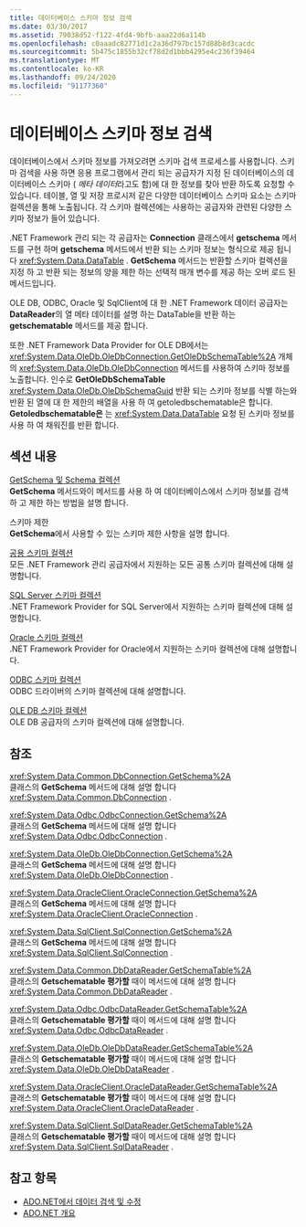 ```yaml
---
title: 데이터베이스 스키마 정보 검색
ms.date: 03/30/2017
ms.assetid: 79038d52-f122-4fd4-9bfb-aaa22d6a114b
ms.openlocfilehash: c0aaadc82771d1c2a36d797bc157d88b8d3cacdc
ms.sourcegitcommit: 5b475c1855b32cf78d2d1bbb4295e4c236f39464
ms.translationtype: MT
ms.contentlocale: ko-KR
ms.lasthandoff: 09/24/2020
ms.locfileid: "91177360"
---
```

# <a name="retrieving-database-schema-information"></a>데이터베이스 스키마 정보 검색

데이터베이스에서 스키마 정보를 가져오려면 스키마 검색 프로세스를 사용합니다. 스키마 검색을 사용 하면 응용 프로그램에서 관리 되는 공급자가 지정 된 데이터베이스의 데이터베이스 스키마 ( *메타 데이터*라고도 함)에 대 한 정보를 찾아 반환 하도록 요청할 수 있습니다. 테이블, 열 및 저장 프로시저 같은 다양한 데이터베이스 스키마 요소는 스키마 컬렉션을 통해 노출됩니다. 각 스키마 컬렉션에는 사용하는 공급자와 관련된 다양한 스키마 정보가 들어 있습니다.  
  
 .NET Framework 관리 되는 각 공급자는 **Connection** 클래스에서 **getschema** 메서드를 구현 하며 **getschema** 메서드에서 반환 되는 스키마 정보는 형식으로 제공 됩니다 <xref:System.Data.DataTable> . **GetSchema** 메서드는 반환할 스키마 컬렉션을 지정 하 고 반환 되는 정보의 양을 제한 하는 선택적 매개 변수를 제공 하는 오버 로드 된 메서드입니다.  
  
 OLE DB, ODBC, Oracle 및 SqlClient에 대 한 .NET Framework 데이터 공급자는 **DataReader**의 열 메타 데이터를 설명 하는 DataTable을 반환 하는 **getschematable** 메서드를 제공 합니다.  
  
 또한 .NET Framework Data Provider for OLE DB에서는 <xref:System.Data.OleDb.OleDbConnection.GetOleDbSchemaTable%2A> 개체의 <xref:System.Data.OleDb.OleDbConnection> 메서드를 사용하여 스키마 정보를 노출합니다. 인수로 **GetOleDbSchemaTable** <xref:System.Data.OleDb.OleDbSchemaGuid> 반환 되는 스키마 정보를 식별 하는와 반환 된 열에 대 한 제한의 배열을 사용 하 여 getoledbschematable은 합니다. **Getoledbschematable은** 는 <xref:System.Data.DataTable> 요청 된 스키마 정보를 사용 하 여 채워진를 반환 합니다.  
  
## <a name="in-this-section"></a>섹션 내용  

 [GetSchema 및 Schema 컬렉션](getschema-and-schema-collections.md)  
 **GetSchema** 메서드와이 메서드를 사용 하 여 데이터베이스에서 스키마 정보를 검색 하 고 제한 하는 방법을 설명 합니다.  
  
 스키마 제한  
 **GetSchema**에서 사용할 수 있는 스키마 제한 사항을 설명 합니다.  
  
 [공용 스키마 컬렉션](common-schema-collections.md)  
 모든 .NET Framework 관리 공급자에서 지원하는 모든 공통 스키마 컬렉션에 대해 설명합니다.  
  
 [SQL Server 스키마 컬렉션](sql-server-schema-collections.md)  
 .NET Framework Provider for SQL Server에서 지원하는 스키마 컬렉션에 대해 설명합니다.  
  
 [Oracle 스키마 컬렉션](oracle-schema-collections.md)  
 .NET Framework Provider for Oracle에서 지원하는 스키마 컬렉션에 대해 설명합니다.  
  
 [ODBC 스키마 컬렉션](odbc-schema-collections.md)  
 ODBC 드라이버의 스키마 컬렉션에 대해 설명합니다.  
  
 [OLE DB 스키마 컬렉션](ole-db-schema-collections.md)  
 OLE DB 공급자의 스키마 컬렉션에 대해 설명합니다.  
  
## <a name="reference"></a>참조  

 <xref:System.Data.Common.DbConnection.GetSchema%2A>  
 클래스의 **GetSchema** 메서드에 대해 설명 합니다 <xref:System.Data.Common.DbConnection> .  
  
 <xref:System.Data.Odbc.OdbcConnection.GetSchema%2A>  
 클래스의 **GetSchema** 메서드에 대해 설명 합니다 <xref:System.Data.Odbc.OdbcConnection> .  
  
 <xref:System.Data.OleDb.OleDbConnection.GetSchema%2A>  
 클래스의 **GetSchema** 메서드에 대해 설명 합니다 <xref:System.Data.OleDb.OleDbConnection> .  
  
 <xref:System.Data.OracleClient.OracleConnection.GetSchema%2A>  
 클래스의 **GetSchema** 메서드에 대해 설명 합니다 <xref:System.Data.OracleClient.OracleConnection> .  
  
 <xref:System.Data.SqlClient.SqlConnection.GetSchema%2A>  
 클래스의 **GetSchema** 메서드에 대해 설명 합니다 <xref:System.Data.SqlClient.SqlConnection> .  
  
 <xref:System.Data.Common.DbDataReader.GetSchemaTable%2A>  
 클래스의 **Getschematable 평가할** 때이 메서드에 대해 설명 합니다 <xref:System.Data.Common.DbDataReader> .  
  
 <xref:System.Data.Odbc.OdbcDataReader.GetSchemaTable%2A>  
 클래스의 **Getschematable 평가할** 때이 메서드에 대해 설명 합니다 <xref:System.Data.Odbc.OdbcDataReader> .  
  
 <xref:System.Data.OleDb.OleDbDataReader.GetSchemaTable%2A>  
 클래스의 **Getschematable 평가할** 때이 메서드에 대해 설명 합니다 <xref:System.Data.OleDb.OleDbDataReader> .  
  
 <xref:System.Data.OracleClient.OracleDataReader.GetSchemaTable%2A>  
 클래스의 **Getschematable 평가할** 때이 메서드에 대해 설명 합니다 <xref:System.Data.OracleClient.OracleDataReader> .  
  
 <xref:System.Data.SqlClient.SqlDataReader.GetSchemaTable%2A>  
 클래스의 **Getschematable 평가할** 때이 메서드에 대해 설명 합니다 <xref:System.Data.SqlClient.SqlDataReader> .  
  
## <a name="see-also"></a>참고 항목

- [ADO.NET에서 데이터 검색 및 수정](retrieving-and-modifying-data.md)
- [ADO.NET 개요](ado-net-overview.md)
